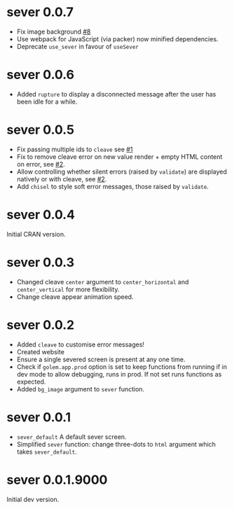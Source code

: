 # sever 0.0.7

- Fix image background [#8](https://github.com/JohnCoene/sever/issues/8)
- Use webpack for JavaScript (via packer) now minified dependencies.
- Deprecate `use_sever` in favour of `useSever`

# sever 0.0.6

- Added `rupture` to display a disconnected message after the user has been idle for a while.

# sever 0.0.5

* Fix passing multiple ids to `cleave` see [#1](https://github.com/JohnCoene/sever/issues/1)
* Fix to remove cleave error on new value render + empty HTML content on error, see [#2](https://github.com/JohnCoene/sever/issues/2).
* Allow controlling whether silent errors (raised by `validate`) are displayed natively or with cleave, see [#2](https://github.com/JohnCoene/sever/issues/2).
* Add `chisel` to style soft error messages, those raised by `validate`.

# sever 0.0.4

Initial CRAN version.

# sever 0.0.3

- Changed cleave `center` argument to `center_horizontal` and `center_vertical` for more flexibility. 
- Change cleave appear animation speed.

# sever 0.0.2

- Added `cleave` to customise error messages!
- Created website
- Ensure a single severed screen is present at any one time.
- Check if `golem.app.prod` option is set to keep functions from running if in dev mode to allow debugging, runs in prod. If not set runs functions as expected.
- Added `bg_image` argument to `sever` function.

# sever 0.0.1

- `sever_default` A default sever screen.
- Simplified `sever` function: change three-dots to `html` argument which takes `sever_default`.

# sever 0.0.1.9000

Initial dev version.
